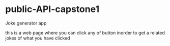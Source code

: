 # public-API-capstone1
Joke generator app

this is a web page where you can click any of button inorder to get a related jokes of what you have clicked
